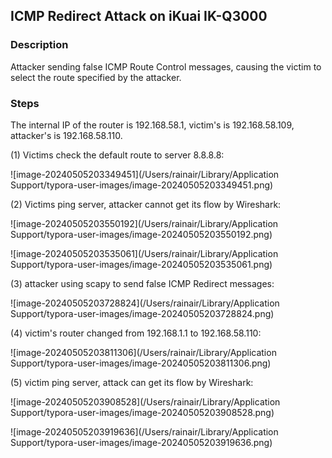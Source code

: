 ## ICMP Redirect Attack on iKuai IK-Q3000 

### Description

Attacker sending false ICMP Route Control messages, causing the victim to select the route specified by the attacker.

### Steps

The internal IP of the router is 192.168.58.1, victim's is 192.168.58.109, attacker's is 192.168.58.110.

(1) Victims check the default route to server 8.8.8.8:

![image-20240505203349451](/Users/rainair/Library/Application Support/typora-user-images/image-20240505203349451.png)

(2) Victims ping server, attacker cannot get its flow by Wireshark:

![image-20240505203550192](/Users/rainair/Library/Application Support/typora-user-images/image-20240505203550192.png)

![image-20240505203535061](/Users/rainair/Library/Application Support/typora-user-images/image-20240505203535061.png)

(3) attacker using scapy to send false ICMP Redirect messages:

![image-20240505203728824](/Users/rainair/Library/Application Support/typora-user-images/image-20240505203728824.png)

(4) victim's router changed from 192.168.1.1 to 192.168.58.110:

![image-20240505203811306](/Users/rainair/Library/Application Support/typora-user-images/image-20240505203811306.png)

(5) victim ping server, attack can get its flow by Wireshark:

![image-20240505203908528](/Users/rainair/Library/Application Support/typora-user-images/image-20240505203908528.png)

![image-20240505203919636](/Users/rainair/Library/Application Support/typora-user-images/image-20240505203919636.png)